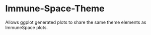 # Immune-Space-Theme
Allows ggplot generated plots to share the same theme elements as ImmuneSpace plots.
